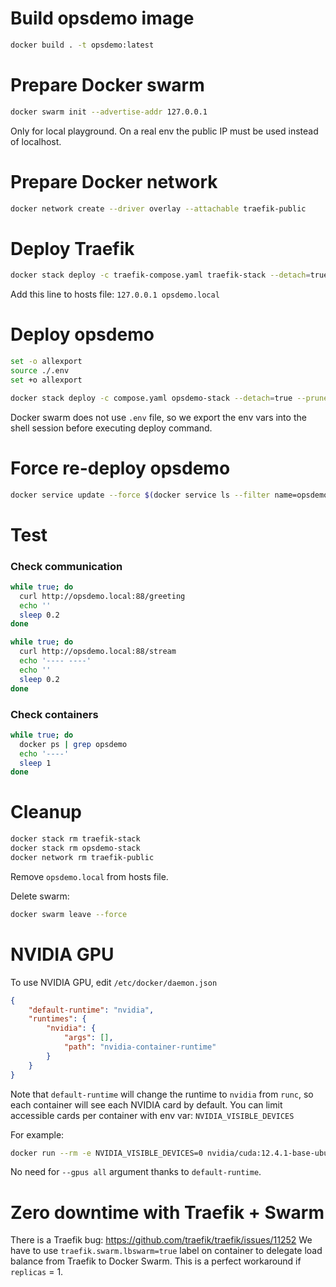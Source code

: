 # Build opsdemo image

```sh
docker build . -t opsdemo:latest
```

# Prepare Docker swarm

```sh
docker swarm init --advertise-addr 127.0.0.1
```

Only for local playground. On a real env the public IP must be used instead of localhost.

# Prepare Docker network

```sh
docker network create --driver overlay --attachable traefik-public
```

# Deploy Traefik

```sh
docker stack deploy -c traefik-compose.yaml traefik-stack --detach=true
```

Add this line to hosts file:
`127.0.0.1 opsdemo.local`

# Deploy opsdemo

```sh
set -o allexport
source ./.env
set +o allexport

docker stack deploy -c compose.yaml opsdemo-stack --detach=true --prune
```

Docker swarm does not use `.env` file, so we export the env vars into the shell session before executing deploy command.

# Force re-deploy opsdemo

```sh
docker service update --force $(docker service ls --filter name=opsdemo-stack_demo -q)
```

# Test

### Check communication

```sh
while true; do
  curl http://opsdemo.local:88/greeting
  echo ''
  sleep 0.2
done
```

```sh
while true; do
  curl http://opsdemo.local:88/stream
  echo '---- ----'
  echo ''
  sleep 0.2
done
```

### Check containers

```sh
while true; do
  docker ps | grep opsdemo
  echo '----'
  sleep 1
done
```

# Cleanup

```sh
docker stack rm traefik-stack
docker stack rm opsdemo-stack
docker network rm traefik-public
```

Remove `opsdemo.local` from hosts file.

Delete swarm:
```sh
docker swarm leave --force
```

# NVIDIA GPU

To use NVIDIA GPU, edit `/etc/docker/daemon.json`

```json
{
    "default-runtime": "nvidia",
    "runtimes": {
        "nvidia": {
            "args": [],
            "path": "nvidia-container-runtime"
        }
    }
}
```

Note that `default-runtime` will change the runtime to `nvidia` from `runc`, so each container will see each NVIDIA card by default.
You can limit accessible cards per container with env var: `NVIDIA_VISIBLE_DEVICES`

For example:
```sh
docker run --rm -e NVIDIA_VISIBLE_DEVICES=0 nvidia/cuda:12.4.1-base-ubuntu22.04 nvidia-smi
```

No need for `--gpus all` argument thanks to `default-runtime`.

# Zero downtime with Traefik + Swarm

There is a Traefik bug: https://github.com/traefik/traefik/issues/11252
We have to use `traefik.swarm.lbswarm=true` label on container to delegate load balance from Traefik to Docker Swarm.
This is a perfect workaround if `replicas` = 1.

